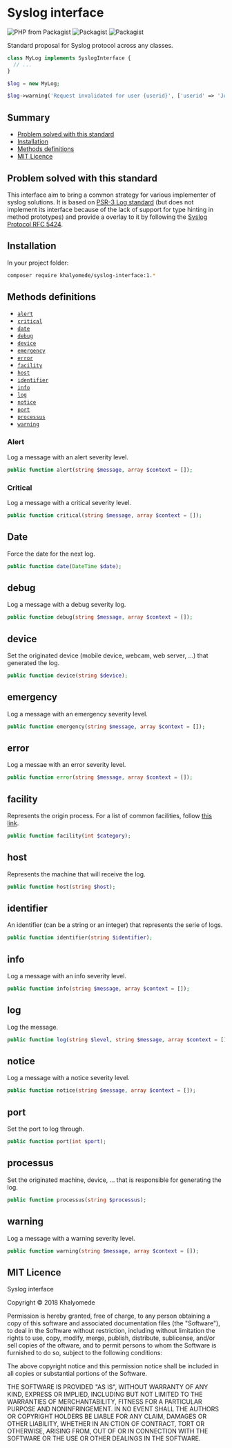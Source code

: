# Syslog interface

![PHP from Packagist](https://img.shields.io/packagist/php-v/khalyomede/syslog-interface.svg)
![Packagist](https://img.shields.io/packagist/v/khalyomede/syslog-interface.svg)
![Packagist](https://img.shields.io/packagist/l/khalyomede/syslog-interface.svg)

Standard proposal for Syslog protocol across any classes.

```php
class MyLog implements SyslogInterface {
  // ...
}
```

```php
$log = new MyLog;

$log->warning('Request invalidated for user {userid}', ['userid' => 'John']);
```

## Summary

- [Problem solved with this standard](#problem-solved-with-this-standard)
- [Installation](#installation)
- [Methods definitions](#methods-definitions)
- [MIT Licence](#mit-licence)

## Problem solved with this standard

This interface aim to bring a common strategy for various implementer of syslog solutions. It is based on [PSR-3 Log standard](https://www.php-fig.org/psr/psr-3/) (but does not implement its interface because of the lack of support for type hinting in method prototypes) and provide a overlay to it by following the [Syslog Protocol RFC 5424](https://tools.ietf.org/html/rfc5424).

## Installation

In your project folder:

```bash
composer require khalyomede/syslog-interface:1.*
```

## Methods definitions

- [`alert`](#alert)
- [`critical`](#critical)
- [`date`](#date)
- [`debug`](#debug)
- [`device`](#device)
- [`emergency`](#emergency)
- [`error`](#error)
- [`facility`](#facility)
- [`host`](#host)
- [`identifier`](#identifier)
- [`info`](#info)
- [`log`](#log)
- [`notice`](#notice)
- [`port`](#port)
- [`processus`](#processus)
- [`warning`](#warning)

### Alert

Log a message with an alert severity level.

```php
public function alert(string $message, array $context = []);
```

### Critical

Log a message with a critical severity level.

```php
public function critical(string $message, array $context = []);
```
## Date

Force the date for the next log.

```php
public function date(DateTime $date);
```

## debug

Log a message with a debug severity log.

```php
public function debug(string $message, array $context = []);
```

## device

Set the originated device (mobile device, webcam, web server, ...) that generated the log.

```php
public function device(string $device);
```

## emergency

Log a message with an emergency severity level.

```php
public function emergency(string $message, array $context = []);
```

## error

Log a messae with an error severity level.

```php
public function error(string $message, array $context = []);
```

## facility

Represents the origin process. For a list of common facilities, follow [this link](https://tools.ietf.org/html/rfc5424#section-6.2.1).

```php
public function facility(int $category);
```

## host

Represents the machine that will receive the log. 

```php
public function host(string $host);
```

## identifier

An identifier (can be a string or an integer) that represents the serie of logs.

```php
public function identifier(string $identifier);
```

## info

Log a message with an info severity level.

```php
public function info(string $message, array $context = []);
```

## log

Log the message.

```php
public function log(string $level, string $message, array $context = []);
```

## notice

Log a message with a notice severity level.

```php
public function notice(string $message, array $context = []);
```

## port

Set the port to log through.

```php
public function port(int $port);
```

## processus

Set the originated machine, device, ... that is responsible for generating the log.

```php
public function processus(string $processus);
```

## warning

Log a message with a warning severity level.

```php
public function warning(string $message, array $context = []);
```

## MIT Licence

Syslog interface

Copyright © 2018 Khalyomede

Permission is hereby granted, free of charge, to any person obtaining a copy of this software and associated documentation files (the "Software"), to deal in the Software without restriction, including without limitation the rights to use, copy, modify, merge, publish, distribute, sublicense, and/or sell copies of the oftware, and to permit persons to whom the Software is furnished to do so, subject to the following conditions:

The above copyright notice and this permission notice shall be included in all copies or substantial portions of the Software.

THE SOFTWARE IS PROVIDED "AS IS", WITHOUT WARRANTY OF ANY KIND, EXPRESS OR IMPLIED, INCLUDING BUT NOT LIMITED TO THE WARRANTIES OF MERCHANTABILITY, FITNESS FOR A PARTICULAR PURPOSE AND NONINFRINGEMENT. IN NO EVENT SHALL THE AUTHORS OR COPYRIGHT HOLDERS BE LIABLE FOR ANY CLAIM, DAMAGES OR OTHER LIABILITY, WHETHER IN AN CTION OF CONTRACT, TORT OR OTHERWISE, ARISING FROM, OUT OF OR IN CONNECTION WITH THE SOFTWARE OR THE USE OR OTHER DEALINGS IN THE SOFTWARE.